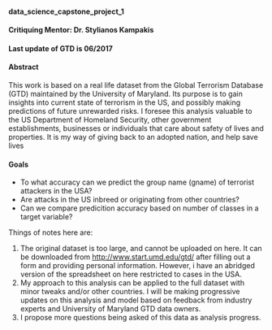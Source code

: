 #### data_science_capstone_project_1
#### Critiquing Mentor: Dr. Stylianos Kampakis
#### Last update of GTD is 06/2017



#### Abstract
This work is based on a real life dataset from the Global Terrorism Database (GTD) maintained by the University of Maryland. Its purpose is
to gain insights into current state of terrorism in the US, and possibly making predictions of future unrewarded risks. I foresee this 
analysis valuable to the US Department of Homeland Security, other government establishments, businesses or individuals that care about 
safety of lives and properties. It is my way of giving back to an adopted nation, and help save lives


#### Goals ###

* To what accuracy can we predict the group name (gname) of terrorist attackers in the USA?
* Are attacks in the US inbreed or originating from other countries?
* Can we compare predicition accuracy based on number of classes in a target variable?

Things of notes here are:
1. The original dataset is too large, and cannot be uploaded on here. It can be downloaded from http://www.start.umd.edu/gtd/ after filling out a form and providing personal information. However, i have an abridged version of the spreadsheet on here restricted to cases in the USA.
2. My approach to this analysis can be applied to the full dataset with minor tweaks and/or other countries. I will be making progressive updates on this analysis and model based on feedback from industry experts and University of Maryland GTD data owners. 
3. I propose more questions being asked of this data as analysis progress.


